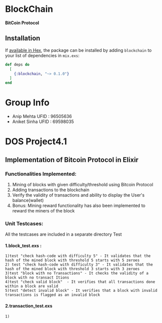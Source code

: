 # BlockChain

**BitCoin Protocol**

## Installation

If [available in Hex](https://hex.pm/docs/publish), the package can be installed
by adding `blockchain` to your list of dependencies in `mix.exs`:

```elixir
def deps do
  [
    {:blockchain, "~> 0.1.0"}
  ]
end
```
# Group Info
 - Anip Mehta  UFID : 96505636
 - Aniket Sinha UFID : 69598035


# DOS Project4.1

## Implementation of Bitcoin Protocol in Elixir

### Functionalities Implemented:
1) Mining of blocks with given difficulty/threshold using Bitcoin Protocol
2) Adding transactions to the blockchain
3) Verify the validity of transactions and ability to display the User's balance(wallet)
4) Bonus: Mining reward functionality has also been implemented to reward the miners of the block

### Unit Testcases: 
All the testcases are included in a separate directory Test

#### 1.block_test.exs : 
```
1)test "check hash-code with difficulty 5" - It validates that the hash of the mined block with threshold 5 starts with 5 zeroes
2) test "check hash-code with difficulty 3" - It validates that the hash of the mined block with threshold 3 starts with 3 zeroes
3)test "block with no Transactions" - It checks the validity of a block with no transact Itions
4)test "check valid block"  - It verifies that all transactions done within a block are valid
5)test "detect invalid block" - It verifies that a block with invalid transactions is flagged as an invalid block
```
#### 2.transaction_test.exs
```
1) 
```

